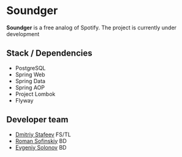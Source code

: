 # Soundger
**Soundger** is a free analog of Spotify.
The project is currently under development

## Stack / Dependencies
* PostgreSQL
* Spring Web
* Spring Data
* Spring AOP
* Project Lombok
* Flyway

## Developer team
* <a href="https://github.com/bubuntoid" target="_blank">Dmitriy Stafeev</a> FS/TL
* <a href="https://github.com/NAilerStrikes228" target="_blank">Roman Sofinskiy</a>  BD
* <a href="https://github.com/listanuv" target="_blank">Evgeniy Solonov</a> BD
